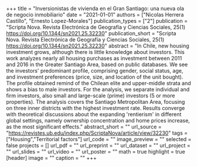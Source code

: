 +++
title = "Inversionistas de vivienda en el Gran Santiago: una nueva ola de negocio inmobiliario"
date = "2021-01-01"
authors = ["Nicolas Herrera Castillo", "Ernesto Lopez-Morales"]
publication_types = ["2"]
publication = "Scripta Nova. Revista Electrónica de Geografía y Ciencias Sociales, 25(1) https://doi.org/10.1344/sn2021.25.32230"
publication_short = "Scripta Nova. Revista Electrónica de Geografía y Ciencias Sociales, 25(1) https://doi.org/10.1344/sn2021.25.32230"
abstract = "In Chile, new housing investment grows, although there is little knowledge about investors. This work analyzes nearly all housing purchases as investment between 2011 and 2016 in the Greater Santiago Area, based on public databases. We see the investors' predominant profile, comprising gender, social status, age, and investment preferences (price, size, and location of the unit bought). The profile obtained remind of the Chilean elite and upper-middle strata and shows a bias to male investors. For the analysis, we separate individual and firm investors, also small and large-scale (prime) investors (5 or more properties). The analysis covers the Santiago Metropolitan Area, focusing on three inner districts with the highest investment rate. Results converge with theoretical discussions about the expanding 'rentierism' in different global settings, namely ownership concentration and home prices increase, as the most significant effects."
abstract_short = ""
url_source = "https://revistes.ub.edu/index.php/ScriptaNova/article/view/32230"
tags = ["Housing","Territorial factors"]
url_code = ""
image_preview = ""
selected = false
projects = []
url_pdf = ""
url_preprint = ""
url_dataset = ""
url_project = ""
url_slides = ""
url_video = ""
url_poster = ""
math = true
highlight = true
[header]
image = ""
caption = ""
+++
